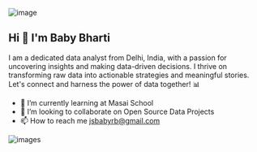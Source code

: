 ![image](https://github.com/BabyBharti/BabyBharti/assets/171811163/a1333add-436f-4e4f-a551-2cfe323d6d29)




## Hi 👋 I'm Baby Bharti

I am a dedicated data analyst from Delhi, India, with a passion for uncovering insights and making data-driven decisions. I thrive on transforming raw data into actionable strategies and meaningful stories. Let's connect and harness the power of data together! 📊

- 🌱 I’m currently learning at Masai School
- 👯 I’m looking to collaborate on Open Source Data Projects
- 📫 How to reach me jsbabyrb@gmail.com

![images](https://github.com/BabyBharti/BabyBharti/assets/171811163/f58ceb03-6706-44b5-9857-446b730be068)


